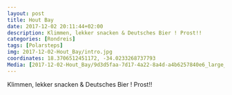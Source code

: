 ```yaml
---
layout: post
title: Hout Bay
date: 2017-12-02 20:11:44+02:00
description: Klimmen, lekker snacken & Deutsches Bier ! Prost!! 
categories: [Rondreis]
tags: [Polarsteps]
img: 2017-12-02-Hout_Bay/intro.jpg
coordinates: 18.3706512451172, -34.0233268737793
Media: [2017-12-02-Hout_Bay/9d3d5faa-7d17-4a22-8a4d-a4b6257840e6_large_image.jpg, 2017-12-02-Hout_Bay/660bbe3b-725a-48f9-808e-43be56322309_large_image.jpg, 2017-12-02-Hout_Bay/3f947585-933f-42a3-8a64-c5c1d9ac16dd_large_image.jpg, 2017-12-02-Hout_Bay/abfe39ab-e8c3-49d3-8233-7f818897c3e3_large_image.jpg, 2017-12-02-Hout_Bay/e8be318c-0842-4fef-9635-fed0eef0e4e2_large_image.jpg, 2017-12-02-Hout_Bay/372747c5-d83c-41c6-97e3-dde7761e3a7e_large_image.jpg]
---
```

Klimmen, lekker snacken & Deutsches Bier ! Prost!! 
